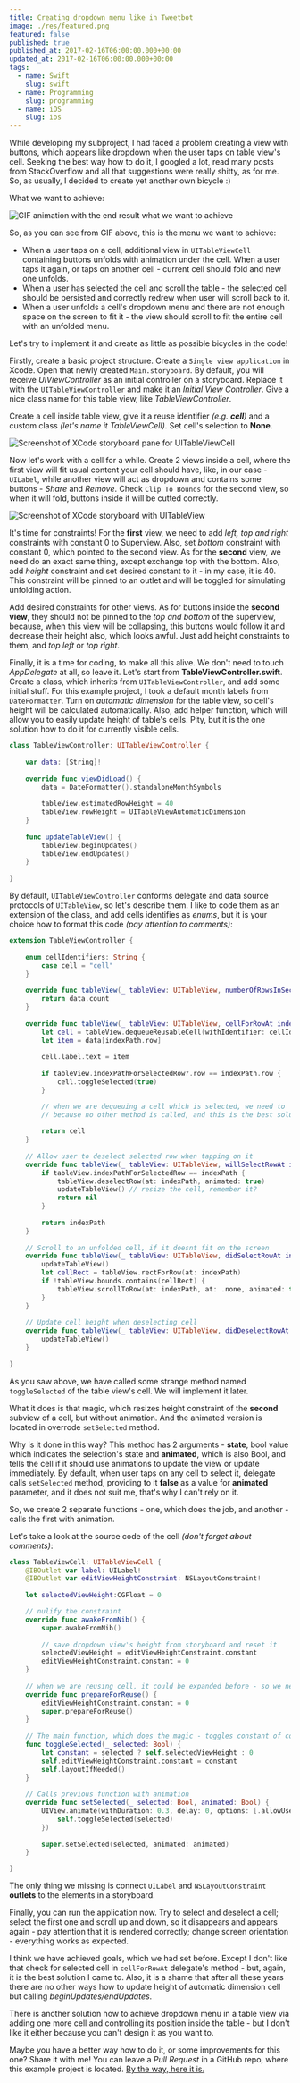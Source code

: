 ```yaml
---
title: Creating dropdown menu like in Tweetbot
image: ./res/featured.png
featured: false
published: true
published_at: 2017-02-16T06:00:00.000+00:00
updated_at: 2017-02-16T06:00:00.000+00:00
tags:
  - name: Swift
    slug: swift
  - name: Programming
    slug: programming
  - name: iOS
    slug: ios
---
```

While developing my subproject, I had faced a problem creating a view with buttons, which appears like dropdown when the user taps on 
table view's cell. Seeking the best way how to do it, I googled a lot, read many posts from StackOverflow and all that suggestions were 
really shitty, as for me. So, as usually, I decided to create yet another own bicycle :)

What we want to achieve: 

![GIF animation with the end result what we want to achieve](./res/1.gif)

So, as you can see from GIF above, this is the menu we want to achieve:

* When a user taps on a cell, additional view in `UITableViewCell` containing buttons unfolds with animation under the cell. When a user 
taps it again, or taps on another cell - current cell should fold and new one unfolds.
* When a user has selected the cell and scroll the table - the selected cell should be persisted
and correctly redrew when user will scroll back to it.
* When a user unfolds a cell's dropdown menu and there are not enough space on the screen to fit it - the view should scroll to fit the 
entire cell with an unfolded menu.

Let's try to implement it and create as little as possible bicycles in the code! 

Firstly, create a basic project structure. Create a `Single view application` in Xcode. Open that newly created `Main.storyboard`. By 
default, you will receive *UIViewController* as an initial controller on a storyboard. Replace it with the `UITableViewController` and 
make it an *Initial View Controller*. Give a nice class name for this table view, like *TableViewController*.

Create a cell inside table view, give it a reuse identifier *(e.g. **cell**)* and a custom class *(let's name it TableViewCell)*. Set 
cell's selection to **None**.

![Screenshot of XCode storyboard pane for UITableViewCell](./res/2.png)

Now let's work with a cell for a while. Create 2 views inside a cell, where the first view will fit usual content your cell should have, 
like, in our case - `UILabel`, while another view will act as dropdown and contains some buttons - *Share* and *Remove*. Check 
`Clip To Bounds` for the second view, so when it will fold, buttons inside it will be cutted correctly.

![Screenshot of XCode storyboard with UITableView](./res/3.png)

It's time for constraints! For the **first** view, we need to add *left, top and right* constraints with constant 0 to Superview. Also,
set *bottom* constraint with constant 0, which pointed to the second view. As for the **second** view, we need do an exact same thing, 
except exchange top with the bottom. Also, add *height* constraint and set desired constant to it - in my case, it is 40. This constraint 
will be pinned to an outlet and will be toggled for simulating unfolding action.

Add desired constraints for other views. As for buttons inside the **second view**, they should not be pinned to the *top and bottom* of 
the superview, because, when this view will be collapsing, this buttons would follow it and decrease their height also, which looks awful. 
Just add height constraints to them, and *top left* or *top right*.

Finally, it is a time for coding, to make all this alive. We don't need to touch *AppDelegate* at all, so leave it. Let's start from 
**TableViewController.swift**. Create a class, which inherits from `UITableViewController`, and add some initial stuff. For this example 
project, I took a default month labels from `DateFormatter`. Turn on *automatic dimension* for the table view, so cell's height will be 
calculated automatically. Also, add helper function, which will allow you to easily update height of table's cells. Pity, but it is the one 
solution how to do it for currently visible cells.

```swift
class TableViewController: UITableViewController {
    
    var data: [String]!
    
    override func viewDidLoad() {
        data = DateFormatter().standaloneMonthSymbols
        
        tableView.estimatedRowHeight = 40
        tableView.rowHeight = UITableViewAutomaticDimension
    }
    
    func updateTableView() {
        tableView.beginUpdates()
        tableView.endUpdates()
    }
    
}
```

By default, `UITableViewController` conforms delegate and data source protocols of `UITableView`, so let's describe them. I like to code 
them as an extension of the class, and add cells identifies as *enums*, but it is your choice how to format this code 
*(pay attention to comments)*:

```swift
extension TableViewController {
    
    enum cellIdentifiers: String {
        case cell = "cell"
    }
    
    override func tableView(_ tableView: UITableView, numberOfRowsInSection section: Int) -> Int {
        return data.count
    }
    
    override func tableView(_ tableView: UITableView, cellForRowAt indexPath: IndexPath) -> UITableViewCell {
        let cell = tableView.dequeueReusableCell(withIdentifier: cellIdentifiers.cell.rawValue, for: indexPath) as! TableViewCell // custom class for cell, will create it later
        let item = data[indexPath.row]
        
        cell.label.text = item
        
        if tableView.indexPathForSelectedRow?.row == indexPath.row {
            cell.toggleSelected(true)
        }

        // when we are dequeuing a cell which is selected, we need to 'emulate' selection
        // because no other method is called, and this is the best solution I have come to. 
        
        return cell
    }
    
    // Allow user to deselect selected row when tapping on it
    override func tableView(_ tableView: UITableView, willSelectRowAt indexPath: IndexPath) -> IndexPath? {
        if tableView.indexPathForSelectedRow == indexPath {
            tableView.deselectRow(at: indexPath, animated: true)
            updateTableView() // resize the cell, remember it?
            return nil
        }
        
        return indexPath
    }
    
    // Scroll to an unfolded cell, if it doesnt fit on the screen
    override func tableView(_ tableView: UITableView, didSelectRowAt indexPath: IndexPath) {
        updateTableView()
        let cellRect = tableView.rectForRow(at: indexPath)
        if !tableView.bounds.contains(cellRect) {
            tableView.scrollToRow(at: indexPath, at: .none, animated: true)
        }
    }
    
    // Update cell height when deselecting cell
    override func tableView(_ tableView: UITableView, didDeselectRowAt indexPath: IndexPath) {
        updateTableView()
    }
    
}
```

As you saw above, we have called some strange method named `toggleSelected` of the table view's cell. We will implement it later. 

What it does is that magic, which resizes height constraint of the **second** subview of a cell, but without animation. And the animated 
version is located in overrode `setSelected` method. 

Why is it done in this way? This method has 2 arguments - **state**, bool value which indicates the selection's state and **animated**, 
which is also Bool, and tells the cell if it should use animations to update the view or update immediately. By default, when user taps 
on any cell to select it, delegate calls `setSelected` method, providing to it **false** as a value for **animated** parameter, and it 
does not suit me, that's why I can't rely on it.

So, we create 2 separate functions - one, which does the job, and another - calls the first with animation.

Let's take a look at the source code of the cell *(don't forget about comments)*:

```swift
class TableViewCell: UITableViewCell {
    @IBOutlet var label: UILabel!
    @IBOutlet var editViewHeightConstraint: NSLayoutConstraint!
    
    let selectedViewHeight:CGFloat = 0

    // nulify the constraint    
    override func awakeFromNib() {
        super.awakeFromNib()
        
        // save dropdown view's height from storyboard and reset it
        selectedViewHeight = editViewHeightConstraint.constant
        editViewHeightConstraint.constant = 0
    }
    
    // when we are reusing cell, it could be expanded before - so we need to reset constraint's constant
    override func prepareForReuse() {
        editViewHeightConstraint.constant = 0
        super.prepareForReuse()
    }
    
    // The main function, which does the magic - toggles constant of constraint
    func toggleSelected(_ selected: Bool) {
        let constant = selected ? self.selectedViewHeight : 0
        self.editViewHeightConstraint.constant = constant
        self.layoutIfNeeded()
    }
    
    // Calls previous function with animation
    override func setSelected(_ selected: Bool, animated: Bool) {
        UIView.animate(withDuration: 0.3, delay: 0, options: [.allowUserInteraction, .beginFromCurrentState], animations: {
            self.toggleSelected(selected)
        })
        
        super.setSelected(selected, animated: animated)
    }

}
```

The only thing we missing is connect `UILabel` and `NSLayoutConstraint` **outlets** to the elements in a storyboard.

Finally, you can run the application now. Try to select and deselect a cell; select the first one and scroll up and down, so it 
disappears and appears again - pay attention that it is rendered correctly; change screen orientation - everything works as expected.

I think we have achieved goals, which we had set before. Except I don't like that check for selected cell in `cellForRowAt` delegate's 
method - but, again, it is the best solution I came to. Also, it is a shame that after all these years there are no other ways how to 
update height of automatic dimension cell but calling *beginUpdates/endUpdates*.

There is another solution how to achieve dropdown menu in a table view via adding one more cell and controlling its position inside the
table - but I don't like it either because you can't design it as you want to.

Maybe you have a better way how to do it, or some improvements for this one? Share it with me! You can leave a *Pull Request* in a GitHub
repo, where this example project is located. [By the way, here it is.](https://github.com/vitaliyr/swift-tableview-dropdown-menu-example)
